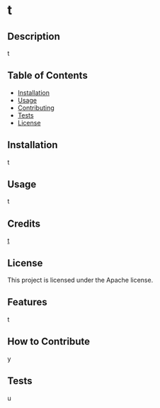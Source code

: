 
# t

## Description
t

## Table of Contents
- [Installation](#installation)
- [Usage](#usage)
- [Contributing](#contributing)
- [Tests](#tests)
- [License](#license)


## Installation
t

## Usage
t

## Credits
[t](y)

## License
This project is licensed under the Apache license.

## Features
t

## How to Contribute
y

## Tests
u

